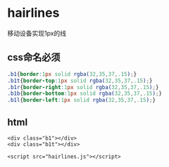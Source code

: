 # hairlines
移动设备实现1px的线

## css命名必须
```css
.b1{border:1px solid rgba(32,35,37,.15);}
.b1t{border-top:1px solid rgba(32,35,37,.15);}
.b1r{border-right:1px solid rgba(32,35,37,.15);}
.b1b{border-bottom:1px solid rgba(32,35,37,.15);}
.b1l{border-left:1px solid rgba(32,35,37,.15);}
```

## html
```
<div class="b1"></div>
<div class="b1t"></div>

<script src="hairlines.js"></script>
```





